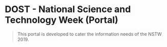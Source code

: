 # DOST - National Science and Technology Week (Portal)

> This portal is developed to cater the information needs of the NSTW 2019.

